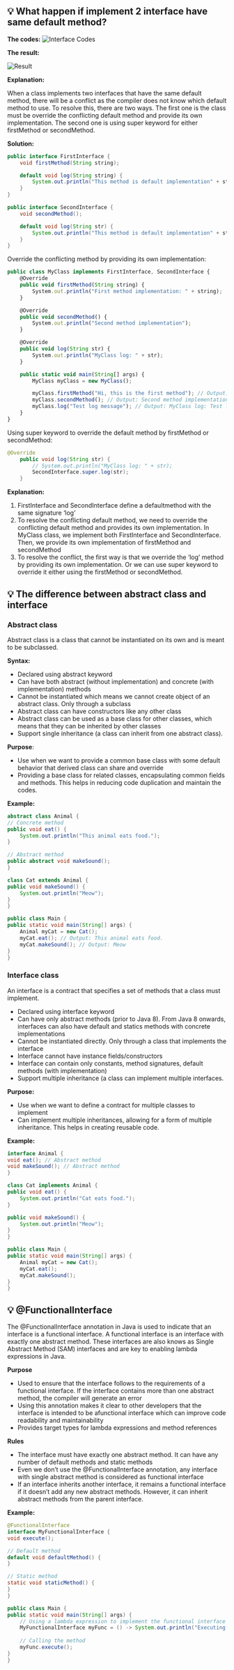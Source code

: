 ## 💡 **What happen if implement 2 interface have same default method?**

**The codes:**
![Interface Codes](../img/interface.png)

**The result:**

![Result](../img/result.png)

**Explanation:**

When a class implements two interfaces that have the same default method, there will be a conflict as the compiler does not know which default method to use. To resolve this, there are two ways. The first one is the class must be override the conflicting default method and provide its own implementation. The second one is using super keyword for either firstMethod or secondMethod.

**Solution:**

```java
public interface FirstInterface {
    void firstMethod(String string);

    default void log(String string) {
        System.out.println("This method is default implementation" + string);
    }
}
```

```java
public interface SecondInterface {
    void secondMethod();

    default void log(String str) {
        System.out.println("This method is default implementation" + str);
    }
}
```

Override the conflicting method by providing its own implementation:

```jsx
public class MyClass implements FirstInterface, SecondInterface {
    @Override
    public void firstMethod(String string) {
        System.out.println("First method implementation: " + string);
    }

    @Override
    public void secondMethod() {
        System.out.println("Second method implementation");
    }

    @Override
    public void log(String str) {
        System.out.println("MyClass log: " + str);
    }

    public static void main(String[] args) {
        MyClass myClass = new MyClass();

        myClass.firstMethod("Hi, this is the first method"); // Output: First method implementation: Hi, this is the first method
        myClass.secondMethod(); // Output: Second method implementation
        myClass.log("Test log message"); // Output: MyClass log: Test log message
    }
}
```

Using super keyword to override the default method by firstMethod or secondMethod:

```java
@Override
    public void log(String str) {
        // System.out.println("MyClass log: " + str);
        SecondInterface.super.log(str);
    }
```

**Explanation:**

1. FirstInterface and SecondInterface define a defaultmethod with the same signature ‘log’
2. To resolve the conflicting default method, we need to override the conflicting default method and provides its own implementation. In MyClass class, we implement both FirstInterface and SecondInterface. Then, we provide its own implementation of firstMethod and secondMethod
3. To resolve the conflict, the first way is that we override the ‘log’ method by providing its own implementation. Or we can use super keyword to override it either using the firstMethod or secondMethod.

## 💡 The difference between abstract class and interface

### Abstract class

Abstract class is a class that cannot be instantiated on its own and is meant to be subclassed.

**Syntax:**

- Declared using abstract keyword
- Can have both abstract (without implementation) and concrete (with implementation) methods
- Cannot be instantiated which means we cannot create object of an abstract class. Only through a subclass
- Abstract class can have constructors like any other class
- Abstract class can be used as a base class for other classes, which means that they can be inherited by other classes
- Support single inheritance (a class can inherit from one abstract class).

**Purpose**:

- Use when we want to provide a common base class with some default behavior that derived class can share and override
- Providing a base class for related classes, encapsulating common fields and methods. This helps in reducing code duplication and maintain the codes.

**Example:**

```java
abstract class Animal {
// Concrete method
public void eat() {
    System.out.println("This animal eats food.");
}

// Abstract method
public abstract void makeSound();
}

class Cat extends Animal {
public void makeSound() {
    System.out.println("Meow");
}
}

public class Main {
public static void main(String[] args) {
    Animal myCat = new Cat();
    myCat.eat(); // Output: This animal eats food.
    myCat.makeSound(); // Output: Meow
}
}

```

### Interface class

An interface is a contract that specifies a set of methods that a class must implement.

- Declared using interface keyword
- Can have only abstract methods (prior to Java 8). From Java 8 onwards, interfaces can also have default and statics methods with concrete implementations
- Cannot be instantiated directly. Only through a class that implements the interface
- Interface cannot have instance fields/constructors
- Interface can contain only constants, method signatures, default methods (with implementation)
- Support multiple inheritance (a class can implement multiple interfaces.

**Purpose:**

- Use when we want to define a contract for multiple classes to implement
- Can implement multiple inheritances, allowing for a form of multiple inheritance. This helps in creating reusable code.

**Example:**

```java
interface Animal {
void eat(); // Abstract method
void makeSound(); // Abstract method
}

class Cat implements Animal {
public void eat() {
    System.out.println("Cat eats food.");
}

public void makeSound() {
    System.out.println("Meow");
}
}

public class Main {
public static void main(String[] args) {
    Animal myCat = new Cat();
    myCat.eat();
    myCat.makeSound();
}
}
```

## 💡 @FunctionalInterface

The @FunctionalInterface annotation in Java is used to indicate that an interface is a functional interface. A functional interface is an interface with exactly one abstract method. These interfaces are also knows as Single Abstract Method (SAM) interfaces and are key to enabling lambda expressions in Java.

**Purpose**

- Used to ensure that the interface follows to the requirements of a functional interface. If the interface contains more than one abstract method, the compiler will generate an error
- Using this annotation makes it clear to other developers that the interface is intended to be afunctional interface which can improve code readability and maintainability
- Provides target types for lambda expressions and method references

**Rules**

- The interface must have exactly one abstract method. It can have any number of default methods and static methods
- Even we don’t use the @FunctionalInterface annotation, any interface with single abstract method is considered as functional interface
- If an interface inherits another interface, it remains a functional interface if it doesn’t add any new abstract methods. However, it can inherit abstract methods from the parent interface.

**Example:**

```java
@FunctionalInterface
interface MyFunctionalInterface {
void execute();

// Default method
default void defaultMethod() {
}

// Static method
static void staticMethod() {
}
}

public class Main {
public static void main(String[] args) {
    // Using a lambda expression to implement the functional interface
    MyFunctionalInterface myFunc = () -> System.out.println("Executing...");
    
    // Calling the method
    myFunc.execute();
}
}
```